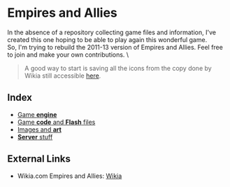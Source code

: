 # Empires and Allies
In the absence of a repository collecting game files and information, I've created this one hoping to be able to play again this wonderful game.\
So, I'm trying to rebuild the 2011-13 version of Empires and Allies.
Feel free to join and make your own contributions.
\
> A good way to start is saving all the icons from the copy done by Wikia still accessible [here](http://empiresandallies.wikia.com/wiki/Empires_%26_Allies_Wiki/Main_2).

## Index
-  [Game **engine**](engine.md)
-  [Game **code** and **Flash** files](code.md)
-  [Images and **art**](art.md)
-  [**Server** stuff](server.md)

## External Links
- Wikia.com Empires and Allies: [Wikia](http://empiresandallies.wikia.com/wiki/Empires_%26_Allies_Wiki/Main_2)
